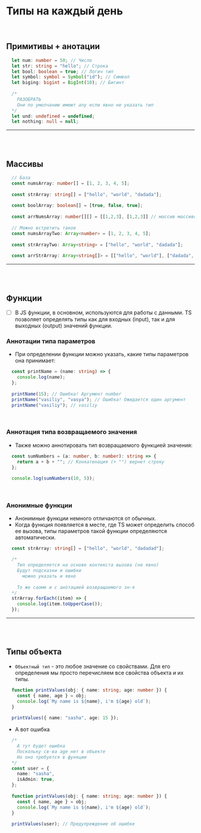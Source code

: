 # Типы на каждый день

<br>

<h2>Примитивы + анотации</h2>

```typescript
  let num: number = 50; // Число
  let str: string = "hello"; // Строка
  let bool: boolean = true; // Логич тип
  let symbol: symbol = Symbol("id"); // Символ
  let biging: bigint = BigInt(10); // Бигинт
  
  /*
    РАЗОБРАТЬ
    Они по умолчанию имеют any если явно не указать тип
  */
  let und: undefined = undefined;
  let nothing: null = null;
```

<hr>
<br>
<br>

<h2>Массивы</h2>

```typescript
  // База
  const numsArray: number[] = [1, 2, 3, 4, 5];
  
  const strArray: string[] = ["hello", "world", "dadada"];
  
  const boolArray: boolean[] = [true, false, true];
  
  const arrNumsArray: number[][] = [[1,2,3], [1,2,3]] // массив массивов
  
  // Можно встретить такое
  const numsArrayTwo: Array<number> = [1, 2, 3, 4, 5];
  
  const strArrayTwo: Array<string> = ["hello", "world", "dadada"];
  
  const arrStrArray: Array<string[]> = [["hello", "world"], ["dadada", "dodo"]]; // массив массивов
```

<hr>
<br>
<br>

<h2>Функции</h2>

- [ ] В JS функции, в основном, используются для работы с данными. TS позволяет определять типы как для входных (input), так и для выходных (output) значений функции.

<h3>Аннотации типа параметров</h3>

+ При определении функции можно указать, какие типы параметров она принимает:

```typescript
  const printName = (name: string) => {
    console.log(name);
  };
  
  printName(15); // Ошибка! Аргумент number
  printName("vasiliy", "vasya"); // Ошибка! Ожидается один аргумент
  printName("vasiliy"); // vasiliy
```

<br>

<h3>Аннотация типа возвращаемого значения</h3>

+ Также можно аннотировать тип возвращаемого функцией значения:

```typescript
  const sumNumbers = (a: number, b: number): string => {
    return a + b + ""; // Конкатенация (+ "") вернет строку
  };
  
  console.log(sumNumbers(10, 5));
```

<br>

<h3>Анонимные функции</h3>

+ Анонимные функции немного отличаются от обычных.
+ Когда функция появляется в месте, где TS может определить способ ее вызова, типы параметров такой функции определяются автоматически.

```typescript
  const strArray: string[] = ["hello", "world", "dadadad"];

  /* 
    Тип определяется на основе контекста вызова (не явно)
    Будут подсказки и ошибки
      можно указать и явно
  
    То же саоме и с анотацией возвращаемого зн-я
  */
  strArray.forEach((item) => {
    console.log(item.toUpperCase());
  });
```

<hr>
<br>
<br>

<h2>Типы объекта</h2>

+ `Объектный тип` - это любое значение со свойствами. Для его определения мы просто перечисляем все свойства объекта и их типы.

```typescript
  function printValues(obj: { name: string; age: number }) {
    const { name, age } = obj;
    console.log(`My name is ${name}, i'm ${age} old`);
  }
  
  printValues({ name: "sasha", age: 15 });
```

+ А вот ошибка

```typescript
  /* 
    А тут будет ошибка
    Поскольку св-ва age нет в объекте
    Но оно требуется в функции
  */
  const user = {
    name: "sasha",
    isAdmin: true,
  };
  
  function printValues(obj: { name: string; age: number }) {
    const { name, age } = obj;
    console.log(`My name is ${name}, i'm ${age} old`);
  }
  
  printValues(user); // Предупреждение об ошибке
```
